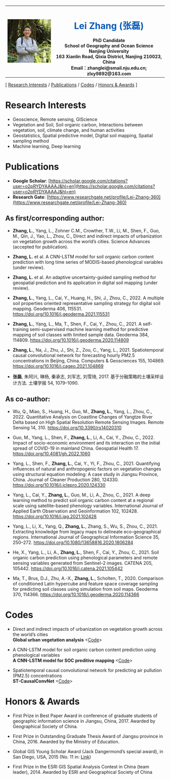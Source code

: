 <table border="0">
  <tr>
    <td width="30%">
      <img src="./img/L.Z.jpg" width="100%">
    </td>
    <td width="70%" align="center" valign="middle">
      <h1><font color="#005AB5">Lei Zhang (张磊)</font></h1>
      <b>PhD Candidate</b><br/>
      <b>School of Geography and Ocean Science</b><br/>
      <b>Nanjing University</b><br/>
      <b>163 Xianlin Road, Qixia District, Nanjing 210023, China</b><br/>
      <b>Email：zhanglei@smail.nju.edu.cn; zlxy9892@163.com</b><br/>
    </td>
  </tr>
</table>

[
    <!-- <a href="#News">News</a> / -->
    <a href="#Research">Research Interests</a> /
    <!-- <a href="#Education">Education</a> / -->
    <!-- <a href="#Experience">Professional Experience</a> / -->
    <a href="#Publications">Publications</a> /
    <a href="#Codes">Codes</a> /
    <!-- <a href="#Professional">Professional Service</a> / -->
    <a href="#Awards">Honors & Awards</a>
]

<a name="Research"></a>

# Research Interests
- Geoscience, Remote sensing, GIScience
- Vegetation and Soil, Soil organic carbon, Interactions between vegetation, soil, climate change, and human activities
- Geostatistics, Spatial predictive model, Digital soil mapping, Spatial sampling method
- Machine learning, Deep learning

<a name="Publications"></a>

# Publications
- **Google Scholar**: [https://scholar.google.com/citations?user=o2pRYDYAAAAJ&hl=en](https://scholar.google.com/citations?user=o2pRYDYAAAAJ&hl=en)
- **Research Gate**: [https://www.researchgate.net/profile/Lei-Zhang-360](https://www.researchgate.net/profile/Lei-Zhang-360)

## As first/corresponding author:
- **Zhang, L.**, Yang, L.,  Zohner C.M., Crowther, T.W., Li, M., Shen, F., Guo, M., Qin, J., Yao, L., Zhou, C., Direct and indirect impacts of urbanization on vegetation growth across the world’s cities. Science Advances (accepted for publication).

- **Zhang, L.** et al. A CNN-LSTM model for soil organic carbon content prediction with long time series of MODIS-based phenological variables (under review).

- **Zhang, L.** et al. An adaptive uncertainty-guided sampling method for geospatial prediction and its application in digital soil mapping (under review).

- **Zhang, L.**, Yang, L., Cai, Y., Huang, H., Shi, J., Zhou, C., 2022. A multiple soil properties oriented representative sampling strategy for digital soil mapping. Geoderma 406, 115531. https://doi.org/10.1016/j.geoderma.2021.115531

- **Zhang, L.**, Yang, L., Ma, T., Shen, F., Cai, Y., Zhou, C., 2021. A self-training semi-supervised machine learning method for predictive mapping of soil classes with limited sample data. Geoderma 384, 114809. https://doi.org/10.1016/j.geoderma.2020.114809

- **Zhang, L.**, Na, J., Zhu, J., Shi, Z., Zou, C., Yang, L., 2021. Spatiotemporal causal convolutional network for forecasting hourly PM2.5 concentrations in Beijing, China. Computers & Geosciences 155, 104869. https://doi.org/10.1016/j.cageo.2021.104869

- **张磊**, 朱阿兴, 琳杨, 秦承志, 刘军志, 刘雪琦, 2017. 基于分融策略的土壤采样设计方法. 土壤学报 54, 1079–1090.

## As co-author:
- Wu, Q., Miao, S., Huang, H., Guo, M., **Zhang, L.**, Yang, L., Zhou, C., 2022. Quantitative Analysis on Coastline Changes of Yangtze River Delta based on High Spatial Resolution Remote Sensing Images. Remote Sensing 14, 310. https://doi.org/10.3390/rs14020310

- Guo, M., Yang, L., Shen, F., **Zhang, L.**, Li, A., Cai, Y., Zhou, C., 2022. Impact of socio-economic environment and its interaction on the initial spread of COVID-19 in mainland China. Geospatial Health 17. https://doi.org/10.4081/gh.2022.1060

- Yang, L., Shen, F., **Zhang, L.**, Cai, Y., Yi, F., Zhou, C., 2021. Quantifying influences of natural and anthropogenic factors on vegetation changes using structural equation modeling: A case study in Jiangsu Province, China. Journal of Cleaner Production 280, 124330. https://doi.org/10.1016/j.jclepro.2020.124330

- Yang, L., Cai, Y., **Zhang, L.**, Guo, M., Li, A., Zhou, C., 2021. A deep learning method to predict soil organic carbon content at a regional scale using satellite-based phenology variables. International Journal of Applied Earth Observation and Geoinformation 102, 102428. https://doi.org/10.1016/j.jag.2021.102428

- Yang, L., Li, X., Yang, Q., **Zhang, L.**, Zhang, S., Wu, S., Zhou, C., 2021. Extracting knowledge from legacy maps to delineate eco-geographical regions. International Journal of Geographical Information Science 35, 250–272. https://doi.org/10.1080/13658816.2020.1806284

- He, X., Yang, L., Li, A., **Zhang, L.**, Shen, F., Cai, Y., Zhou, C., 2021. Soil organic carbon prediction using phenological parameters and remote sensing variables generated from Sentinel-2 images. CATENA 205, 105442. https://doi.org/10.1016/j.catena.2021.105442

- Ma, T., Brus, D.J., Zhu, A.-X., **Zhang, L.**, Scholten, T., 2020. Comparison of conditioned Latin hypercube and feature space coverage sampling for predicting soil classes using simulation from soil maps. Geoderma 370, 114366. https://doi.org/10.1016/j.geoderma.2020.114366

<a name="Codes"></a>

# Codes
- Direct and indirect impacts of urbanization on vegetation growth across the world’s cities \
**Global urban vegetation analysis** <[Code](https://github.com/zlxy9892/Global_Urbanization_Impacts_on_Vegetation.git)>

- A CNN-LSTM model for soil organic carbon content prediction using phenological variables \
**A CNN-LSTM model for SOC preditive mapping** <[Code](https://github.com/zlxy9892/CNN-LSTM_for_DSM.git)>

- Spatiotemporal causal convolutional network for predicting air pullution (PM2.5) concentrations \
**ST-CausalConvNet** <[Code](https://github.com/zlxy9892/ST-CausalConvNet.git)>

<a name="Awards"></a>

# Honors & Awards
- First Prize in Best Paper Award in conference of graduate students of geographic information science in Jiangsu, China, 2017. Awarded by Geographical Society of China.

- First Prize in Outstanding Graduate Thesis Award of Jiangsu province in China, 2016. Awarded by 
the Ministry of Education.

- Global GIS Young Scholar Award (Jack Dangermond’s special award), in San Diego, USA, 2015 (No. 11 in: [Link](http://www.arcgis.com/apps/MapTour/index.html?appid=a383612f79354488929beabcd266cd77))

- First Prize in the ESRI GIS Spatial Analysis Contest in China (team leader), 2014. Awarded by ESRI and Geographical Society of China
